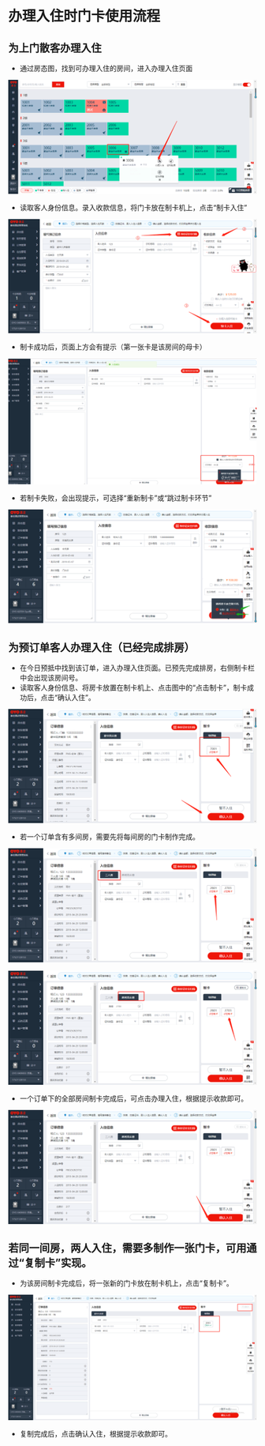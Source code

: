 # 办理入住时门卡使用流程

## 为上门散客办理入住

* 通过房态图，找到可办理入住的房间，进入办理入住页面

![](../../.gitbook/assets/image%20%28588%29.png)

* 读取客人身份信息。录入收款信息，将门卡放在制卡机上，点击“制卡入住”

![](../../.gitbook/assets/image%20%28828%29.png)

* 制卡成功后，页面上方会有提示（第一张卡是该房间的母卡）

![](../../.gitbook/assets/image%20%28418%29.png)

* 若制卡失败，会出现提示，可选择“重新制卡”或“跳过制卡环节”

![](../../.gitbook/assets/image%20%28116%29.png)

## 为预订单客人办理入住（已经完成排房）

* 在今日预抵中找到该订单，进入办理入住页面。已预先完成排房，右侧制卡栏中会出现该房间号。
* 读取客人身份信息、将房卡放置在制卡机上、点击图中的“点击制卡”，制卡成功后，点击“确认入住”。

![](../../.gitbook/assets/image%20%28615%29.png)

* 若一个订单含有多间房，需要先将每间房的门卡制作完成。

![](../../.gitbook/assets/image%20%28141%29.png)

![](../../.gitbook/assets/image%20%28773%29.png)

* 一个订单下的全部房间制卡完成后，可点击办理入住，根据提示收款即可。

![](../../.gitbook/assets/image%20%28408%29.png)

## 若同一间房，两人入住，需要多制作一张门卡，可用通过“复制卡”实现。

* 为该房间制卡完成后，将一张新的门卡放在制卡机上，点击“复制卡”。

![](../../.gitbook/assets/image%20%28495%29.png)

* 复制完成后，点击确认入住，根据提示收款即可。

